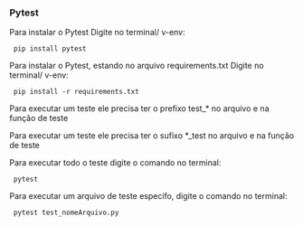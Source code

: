 ### Pytest
<p> Para instalar o Pytest Digite no terminal/ v-env:  </p>

```
 pip install pytest 
```

<p> Para instalar o Pytest, estando no arquivo requirements.txt Digite no terminal/ v-env:  </p>

```
 pip install -r requirements.txt 
```

<p> Para executar um teste ele precisa ter o prefixo test_* no arquivo e na função de teste  </p>
<p> Para executar um teste ele precisa ter o sufixo *_test no arquivo e na função de teste  </p>

<p> Para executar todo o teste digite o comando no terminal:  </p>

```
 pytest 
```

<p> Para executar um arquivo de teste especifo, digite o comando no terminal:  </p>

```
 pytest test_nomeArquivo.py
```
